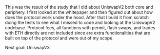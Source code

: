 This was the result of the study that I did about UniswapV2 both core and periphery.
I first looked at the whitepaper and then figured out about how does the protocol work under the hood.
After that I build it from scratch doing the tests to see what I missed to code and looking at the UniswapV2 codebase.
Protocol fees, all functions with permit, flash swaps, and trades with ETH directly are not included since are extra functionalities that are built on top of the protocol and were out of my scope.

Next goal: UniswapV3